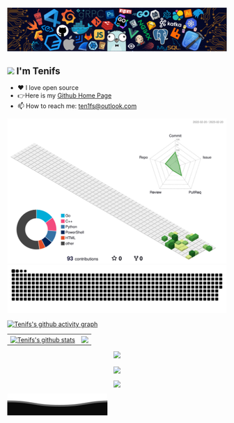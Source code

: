 [![](./assets/header.png)](https://github.com/ten1fs)

## <a href="https://github.com/ten1fs"><img src="https://pic.funnygifsbox.com/uploads/2019/06/funnygifsbox.com-2019-06-28-12-23-55-93.gif" width="40" /></a> I'm Tenifs

- ❤️ I love open source
- 👉Here is my [Github Home Page ](https://github.com/ten1fs)
- 📫 How to reach me: ten1fs@outlook.com



[![](./profile-3d-contrib/profile-green-animate.svg)](https://github.com/ten1fs)
[![](https://github.com/ten1fs/ten1fs/blob/output/github-contribution-grid-snake.svg)](https://github.com/ten1fs)

[![Tenifs's github activity graph](https://github-readme-activity-graph.cyclic.app/graph?username=ten1fs&theme=github-compact)](https://github.com/ten1fs)


<table width="100%">
  <tr>
    <td><a href="https://github.com/ten1fs"><img align="center" src="https://github-readme-stats-vpvg.vercel.app/api?username=ten1fs&show_icons=true&include_all_commits=true&theme=buefy&hide_border=true" alt="Tenifs's github stats" /></a></td>
    <td>  <a href="https://github.com/ten1fs"><img align="center" src="https://github-readme-stats-vpvg.vercel.app/api/top-langs/?username=ten1fs&layout=compact&theme=buefy&hide_border=true" /></a></td>
  </tr>
</table>

<p align="center">
  <a href="https://github.com/ten1fs">
    <img src="https://github-profile-trophy.vercel.app/?username=ten1fs&theme=onedark&title=Stars,Followers,Issues,Repositories,Commit,PullRequest" />
  </a>
</p>

<p align="center">
  <a href="https://github.com/ten1fs">
    <img align="center" src="https://github-readme-streak-stats.herokuapp.com?user=ten1fs&theme=onedark&hide_border=true" />
  </a>
</p>

<p align="center">
  <a href="https://github.com/ten1fs">
    <img align="center" src="https://count.getloli.com/get/@ten1fs.github.readme?theme=asoul" />
  </a>
</p>


[![](./assets/footer.svg)](https://github.com/ten1fs)
